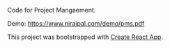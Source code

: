 Code for Project Mangaement.

Demo: https://www.nirajpal.com/demo/pms.pdf

This project was bootstrapped with [Create React App](https://github.com/facebook/create-react-app).
